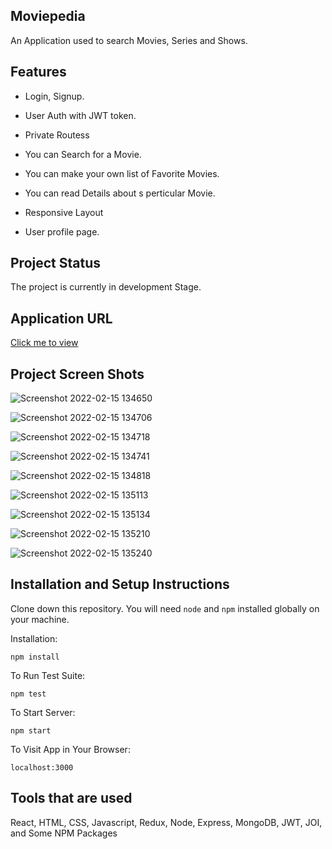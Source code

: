 ## Moviepedia

An Application used to search Movies, Series and Shows.

## Features 

- Login, Signup.

- User Auth with JWT token.

- Private Routess

- You can Search for a Movie.

- You can make your own list of Favorite Movies.

- You can read Details about s perticular Movie.

- Responsive Layout

- User profile page.

## Project Status

The project is currently in development Stage.

## Application URL

[Click me to view](http://localhost:3000)

## Project Screen Shots

![Screenshot 2022-02-15 134650](https://user-images.githubusercontent.com/69709410/157270166-fdd24736-ce22-4432-a87d-1350fa3ea23c.jpg)

![Screenshot 2022-02-15 134706](https://user-images.githubusercontent.com/69709410/157270189-f3ad779c-a5c1-4ee8-ba75-7496573933e2.jpg)

![Screenshot 2022-02-15 134718](https://user-images.githubusercontent.com/69709410/157270215-baf5c3f7-d5bc-4874-a0b8-8c24413c9f96.jpg)

![Screenshot 2022-02-15 134741](https://user-images.githubusercontent.com/69709410/157270230-29fee23c-695e-43f0-ba82-82eb07dd7104.jpg)

![Screenshot 2022-02-15 134818](https://user-images.githubusercontent.com/69709410/157270259-a2b533b1-0b48-416b-9495-35552b8173a4.jpg)

![Screenshot 2022-02-15 135113](https://user-images.githubusercontent.com/69709410/157270279-9a42da23-bc57-4941-b893-f7238d68184a.jpg)

![Screenshot 2022-02-15 135134](https://user-images.githubusercontent.com/69709410/157270293-19584427-8e47-4548-baef-f91109ea436b.jpg)

![Screenshot 2022-02-15 135210](https://user-images.githubusercontent.com/69709410/157270309-6b9ff670-ea72-4525-837f-f2cd76b67df7.jpg)

![Screenshot 2022-02-15 135240](https://user-images.githubusercontent.com/69709410/157270329-119a58ce-3a3b-4a97-b389-021d26136449.jpg)


## Installation and Setup Instructions

Clone down this repository. You will need `node` and `npm` installed globally on your machine.  

Installation:

`npm install`  

To Run Test Suite:  

`npm test`  

To Start Server:

`npm start`  

To Visit App in Your Browser:

`localhost:3000`  

## Tools that are used

React, HTML, CSS, Javascript, Redux, Node, Express, MongoDB, JWT, JOI, and Some NPM Packages
